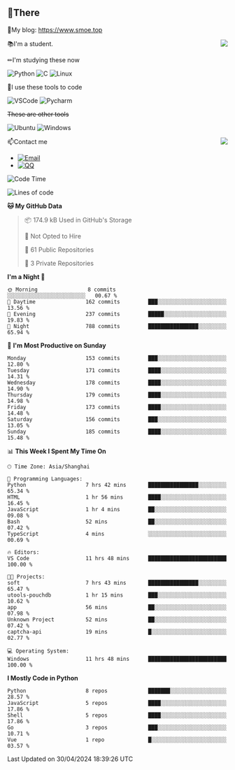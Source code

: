 
## 👏There

📰My blog: https://www.smoe.top

<img align="right" src="https://github-readme-stats.vercel.app/api/top-langs/?username=AkashiCoin"/>


📚I'm a student.

✏I'm studying these now

![Python](https://img.shields.io/badge/-Python-blue?style=flat-square&logo=Python&logoColor=fff)
![C](https://img.shields.io/badge/-C-585858?style=flat-square&logo=C&logoColor=fff)
![Linux](https://img.shields.io/badge/-Linux-black?style=flat-square&logo=Linux&logoColor=fff)

🔨I use these tools to code

![VSCode](https://img.shields.io/badge/-VSCode-blue?style=flat-square&logo=visualstudiocode&logoColor=fff)
![Pycharm](https://img.shields.io/badge/-Pycharm-green?style=flat-square&logo=pycharm&logoColor=fff)

 ~~These are other tools~~

![Ubuntu](https://img.shields.io/badge/-Ubuntu-orange?style=flat-square&logo=Ubuntu&logoColor=fff)
![Windows](https://img.shields.io/badge/-Windows-blue?style=flat-square&logo=Windows&logoColor=fff)

<img align="right" src="https://github-readme-stats.vercel.app/api?username=AkashiCoin" />


📫Contact me

* [![Email](https://img.shields.io/badge/Email-l1040186796@gmail.com-1?style=social&logoColor=fff)](mailto:l1040186796@gmail.com)
* [![QQ](https://img.shields.io/badge/QQ-1040186796-1?style=social&logoColor=fff)](tencent://AddContact/?fromId=45&fromSubId=1&subcmd=all&uin=1040186796&website=www.oicqzone.com)

<!--START_SECTION:waka-->
![Code Time](http://img.shields.io/badge/Code%20Time-1%2C169%20hrs%2021%20mins-blue)

![Lines of code](https://img.shields.io/badge/From%20Hello%20World%20I%27ve%20Written-269.0%20thousand%20lines%20of%20code-blue)

**🐱 My GitHub Data** 

> 📦 174.9 kB Used in GitHub's Storage 
 > 
> 🚫 Not Opted to Hire
 > 
> 📜 61 Public Repositories 
 > 
> 🔑 3 Private Repositories 
 > 
**I'm a Night 🦉** 

```text
🌞 Morning                8 commits           ░░░░░░░░░░░░░░░░░░░░░░░░░   00.67 % 
🌆 Daytime                162 commits         ███░░░░░░░░░░░░░░░░░░░░░░   13.56 % 
🌃 Evening                237 commits         █████░░░░░░░░░░░░░░░░░░░░   19.83 % 
🌙 Night                  788 commits         ████████████████░░░░░░░░░   65.94 % 
```
📅 **I'm Most Productive on Sunday** 

```text
Monday                   153 commits         ███░░░░░░░░░░░░░░░░░░░░░░   12.80 % 
Tuesday                  171 commits         ████░░░░░░░░░░░░░░░░░░░░░   14.31 % 
Wednesday                178 commits         ████░░░░░░░░░░░░░░░░░░░░░   14.90 % 
Thursday                 179 commits         ████░░░░░░░░░░░░░░░░░░░░░   14.98 % 
Friday                   173 commits         ████░░░░░░░░░░░░░░░░░░░░░   14.48 % 
Saturday                 156 commits         ███░░░░░░░░░░░░░░░░░░░░░░   13.05 % 
Sunday                   185 commits         ████░░░░░░░░░░░░░░░░░░░░░   15.48 % 
```


📊 **This Week I Spent My Time On** 

```text
🕑︎ Time Zone: Asia/Shanghai

💬 Programming Languages: 
Python                   7 hrs 42 mins       ████████████████░░░░░░░░░   65.34 % 
HTML                     1 hr 56 mins        ████░░░░░░░░░░░░░░░░░░░░░   16.45 % 
JavaScript               1 hr 4 mins         ██░░░░░░░░░░░░░░░░░░░░░░░   09.08 % 
Bash                     52 mins             ██░░░░░░░░░░░░░░░░░░░░░░░   07.42 % 
TypeScript               4 mins              ░░░░░░░░░░░░░░░░░░░░░░░░░   00.69 % 

🔥 Editors: 
VS Code                  11 hrs 48 mins      █████████████████████████   100.00 % 

🐱‍💻 Projects: 
soft                     7 hrs 43 mins       ████████████████░░░░░░░░░   65.47 % 
utools-pouchdb           1 hr 15 mins        ███░░░░░░░░░░░░░░░░░░░░░░   10.62 % 
app                      56 mins             ██░░░░░░░░░░░░░░░░░░░░░░░   07.98 % 
Unknown Project          52 mins             ██░░░░░░░░░░░░░░░░░░░░░░░   07.42 % 
captcha-api              19 mins             █░░░░░░░░░░░░░░░░░░░░░░░░   02.77 % 

💻 Operating System: 
Windows                  11 hrs 48 mins      █████████████████████████   100.00 % 
```

**I Mostly Code in Python** 

```text
Python                   8 repos             ███████░░░░░░░░░░░░░░░░░░   28.57 % 
JavaScript               5 repos             ████░░░░░░░░░░░░░░░░░░░░░   17.86 % 
Shell                    5 repos             ████░░░░░░░░░░░░░░░░░░░░░   17.86 % 
Go                       3 repos             ███░░░░░░░░░░░░░░░░░░░░░░   10.71 % 
Vue                      1 repo              █░░░░░░░░░░░░░░░░░░░░░░░░   03.57 % 
```




 Last Updated on 30/04/2024 18:39:26 UTC
<!--END_SECTION:waka-->
